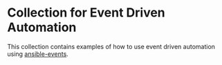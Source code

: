 # Collection for Event Driven Automation

This collection contains examples of how to use event driven automation
using [ansible-events](https://github.com/benthomasson/ansible-events).
